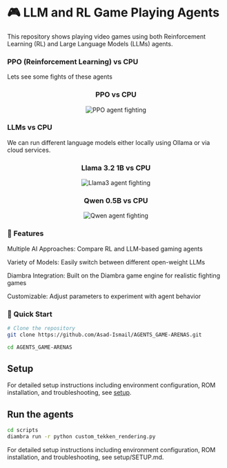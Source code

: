 # 🎮 LLM and RL Game Playing Agents
This repository shows playing video games using both Reinforcement Learning (RL) and Large Language Models (LLMs) agents. 


### PPO (Reinforcement Learning) vs CPU

Lets see some fights of these agents

<div align="center">
  <h3>PPO vs CPU</h3>
  <img src="videos/ppo_224.gif" alt="PPO agent fighting" >
</div>

### LLMs vs CPU

We can run different language models either locally using Ollama or via cloud services.
<div align="center">
  <h3>Llama 3.2 1B vs CPU</h3>
  <img src="videos/llama3_224.gif" alt="Llama3 agent fighting">
  <h3>Qwen 0.5B vs CPU</h3>
  <img src="videos/qwen_224.gif" alt="Qwen agent fighting" >
</div>

### 🚀 Features

Multiple AI Approaches: Compare RL and LLM-based gaming agents

Variety of Models: Easily switch between different open-weight LLMs

Diambra Integration: Built on the Diambra game engine for realistic fighting games

Customizable: Adjust parameters to experiment with agent behavior

### 🔧 Quick Start

```bash
# Clone the repository
git clone https://github.com/Asad-Ismail/AGENTS_GAME-ARENAS.git

cd AGENTS_GAME-ARENAS
```



## Setup 


For detailed setup instructions including environment configuration, ROM installation, and troubleshooting, see [setup](setup/SETUP.md).


## Run the agents
 

```bash
cd scripts
diambra run -r python custom_tekken_rendering.py
```

For detailed setup instructions including environment configuration, ROM installation, and troubleshooting, see setup/SETUP.md.
